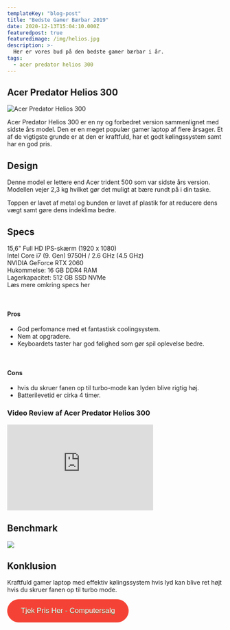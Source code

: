 ```yaml
---
templateKey: "blog-post"
title: "Bedste Gamer Bærbar 2019"
date: 2020-12-13T15:04:10.000Z
featuredpost: true
featuredimage: /img/helios.jpg
description: >-
  Her er vores bud på den bedste gamer bærbar i år.
tags:
  - acer predator helios 300
---
```


## Acer Predator Helios 300

![Acer Predator Helios 300](/img/helios.jpg)

Acer Predator Helios 300 er en ny og forbedret version sammenlignet med sidste års model. Den er en meget populær gamer laptop af flere årsager. Et af de vigtigste grunde er at den er kraftfuld, har et godt kølingssystem samt har en god pris.

## Design

Denne model er lettere end Acer trident 500 som var sidste års version. Modellen vejer 2,3 kg hvilket gør det muligt at bære rundt på i din taske.

Toppen er lavet af metal og bunden er lavet af plastik for at reducere dens vægt samt gøre dens indeklima bedre.

## Specs

15,6" Full HD IPS-skærm (1920 x 1080) <br>
Intel Core i7 (9. Gen) 9750H / 2.6 GHz (4.5 GHz)<br>
NVIDIA GeForce RTX 2060 <br>
Hukommelse: 16 GB DDR4 RAM <br>
Lagerkapacitet: 512 GB SSD NVMe <br>
<a href="https://www.computersalg.dk/i/5626784/acer-predator-helios-300-ph315-52?sq=acer%20helios%20&utm_source=adtraction&utm_medium=affiliate&utm_campaign=adtraction&at_gd=4274E08D2B30453B4372FC9F60FBC133D9632539#specsarea" target="_blank" style="text-decoration: none;">Læs mere omkring specs her</a>

<br>

#### Pros

- God perfomance med et fantastisk coolingsystem.
- Nem at opgradere.
- Keyboardets taster har god følighed som gør spil oplevelse bedre.

<br>

#### Cons

- hvis du skruer fanen op til turbo-mode kan lyden blive rigtig høj.
- Batterilevetid er cirka 4 timer.

### Video Review af Acer Predator Helios 300

<div style="position: relative
        paddingBottom: 56.25% /* 16:9 */,
        paddingTop: 25,
        height: 0">

 <iframe width="340" height="200" style="          position: absolute,
          top: 0,
          left: 0,
          width: 100%,
          height: 100%"
src="https://www.youtube.com/embed/OwbbyaRvHFE" SameSite=None
frameborder="0" 
allow="accelerometer; autoplay; encrypted-media; gyroscope; picture-in-picture" 
allowfullscreen></iframe>
</div>

## Benchmark

<img src="/img/benchmark-helios.png" sizes="891x471">

<br>

## Konklusion

Kraftfuld gamer laptop med effektiv kølingssystem hvis lyd kan blive ret højt hvis du skruer fanen op til turbo mode.
<br>

<div class="has-text-centered">
<a href="https://www.partner-ads.com/dk/klikbanner.php?partnerid=29353&bannerid=67785&htmlurl=https://www.proshop.dk/Baerbar/Acer-Predator-Helios-300-PH315-52-7385/2869666" target="_blank"  style="background-color:#f44336; 
	border-radius:28px;
	border:1px solid #f44336;
	display:inline-block;
	cursor:pointer;
	color:#ffffff;
	font-family:Arial;
	font-size:17px;
	padding:16px 31px;
	text-decoration:none;
	text-shadow:0px 1px 0px #2f6627;" >Tjek Pris Her - Computersalg</a>
</div>
